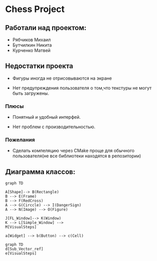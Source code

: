 
# Chess Project

## Работали над проектом:

- Рябчиков Михаил
- Бутчилкин Никита
- Курченко Матвей

## Недостатки проекта

* Фигуры иногда не отрисовываются на экране

* Нет предупреждения пользователя о том,что текстуры не могут быть загружены.

### Плюсы

* Понятный и удобный интерфей.

* Нет проблем с производительностью.

### Пожелания

* Сделать компеляцию через CMake проще для обычного пользователя(не все библиотеки находятся в репозитории)

## Диаграмма классов:

```mermaid
graph TD

A[Shape]--> B(Rectangle)
B --> E(Frame)
B --> F(RedCross)
A --> G(Circcle) --> I(DangerSign) 
A --> N(Image) --> O(Figure)

J[FL_Window]--> K(Window)
K --> L[Simple_Window] -->
M[VisualSteps]

a[Widget] --> b(Button) --> c(Cell)
```
```mermaid
graph TD
d[Sub_Vector_ref]
e[VisualSteps]
```
